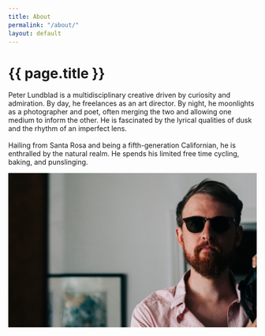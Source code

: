 ```yaml
---
title: About
permalink: "/about/"
layout: default
---
```


<h1>{{ page.title }}</h1>
<p>Peter Lundblad is a multidisciplinary creative driven by curiosity and admiration. By day, he freelances as an art director. By night, he moonlights as a photographer and poet, often merging the two and allowing one medium to inform the other. He is fascinated by the lyrical qualities of dusk and the rhythm of an imperfect lens.
<br>
<br>
Hailing from Santa Rosa and being a fifth-generation Californian, he is enthralled by the natural realm. He spends his limited free time cycling, baking, and punslinging.</p>

<section>
    <img class="hero-photo" src="/assets/images/IMG_1135-crop.jpg" alt="portrait of peter with sunglass">
</section>


